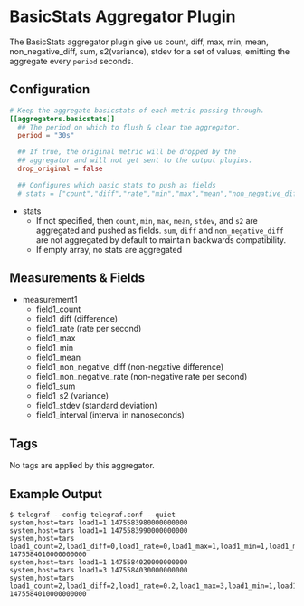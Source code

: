 # BasicStats Aggregator Plugin

The BasicStats aggregator plugin give us count, diff, max, min, mean,
non_negative_diff, sum, s2(variance), stdev for a set of values, emitting the
aggregate every `period` seconds.

## Configuration

```toml @sample.conf
# Keep the aggregate basicstats of each metric passing through.
[[aggregators.basicstats]]
  ## The period on which to flush & clear the aggregator.
  period = "30s"

  ## If true, the original metric will be dropped by the
  ## aggregator and will not get sent to the output plugins.
  drop_original = false

  ## Configures which basic stats to push as fields
  # stats = ["count","diff","rate","min","max","mean","non_negative_diff","non_negative_rate","stdev","s2","sum","interval"]
```

- stats
  - If not specified, then `count`, `min`, `max`, `mean`, `stdev`, and `s2` are aggregated and pushed as fields.  `sum`, `diff` and `non_negative_diff` are not aggregated by default to maintain backwards compatibility.
  - If empty array, no stats are aggregated

## Measurements & Fields

- measurement1
  - field1_count
  - field1_diff (difference)
  - field1_rate (rate per second)
  - field1_max
  - field1_min
  - field1_mean
  - field1_non_negative_diff (non-negative difference)
  - field1_non_negative_rate (non-negative rate per second)
  - field1_sum
  - field1_s2 (variance)
  - field1_stdev (standard deviation)
  - field1_interval (interval in nanoseconds)

## Tags

No tags are applied by this aggregator.

## Example Output

```shell
$ telegraf --config telegraf.conf --quiet
system,host=tars load1=1 1475583980000000000
system,host=tars load1=1 1475583990000000000
system,host=tars load1_count=2,load1_diff=0,load1_rate=0,load1_max=1,load1_min=1,load1_mean=1,load1_sum=2,load1_s2=0,load1_stdev=0,load1_interval=10000000000i 1475584010000000000
system,host=tars load1=1 1475584020000000000
system,host=tars load1=3 1475584030000000000
system,host=tars load1_count=2,load1_diff=2,load1_rate=0.2,load1_max=3,load1_min=1,load1_mean=2,load1_sum=4,load1_s2=2,load1_stdev=1.414162,load1_interval=10000000000i 1475584010000000000
```
